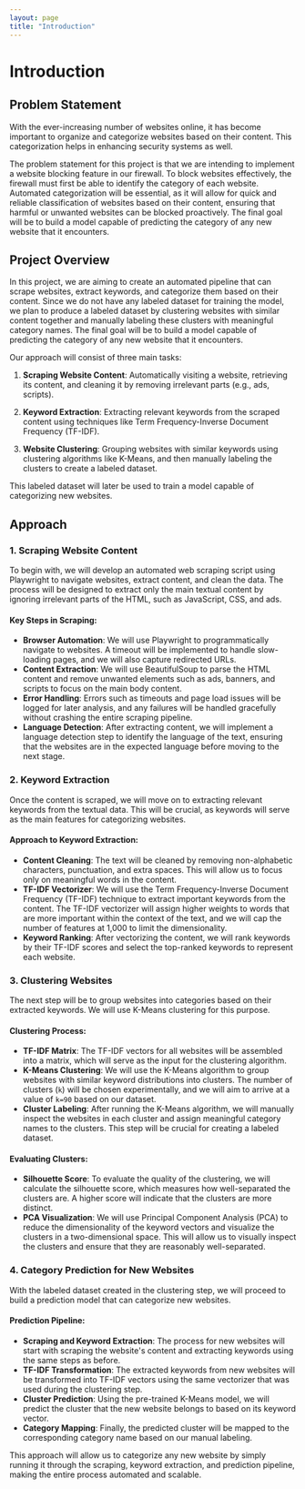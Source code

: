 ```yaml
---
layout: page
title: "Introduction"
---
```


# Introduction

## Problem Statement

With the ever-increasing number of websites online, it has become important to organize and categorize websites based on their content. This categorization helps in enhancing security systems as well.

The problem statement for this project is that we are intending to implement a website blocking feature in our firewall. To block websites effectively, the firewall must first be able to identify the category of each website. Automated categorization will be essential, as it will allow for quick and reliable classification of websites based on their content, ensuring that harmful or unwanted websites can be blocked proactively. The final goal will be to build a model capable of predicting the category of any new website that it encounters.

## Project Overview

In this project, we are aiming to create an automated pipeline that can scrape websites, extract keywords, and categorize them based on their content. Since we do not have any labeled dataset for training the model, we plan to produce a labeled dataset by clustering websites with similar content together and manually labeling these clusters with meaningful category names. The final goal will be to build a model capable of predicting the category of any new website that it encounters.

Our approach will consist of three main tasks:

1. **Scraping Website Content**: Automatically visiting a website, retrieving its content, and cleaning it by removing irrelevant parts (e.g., ads, scripts).

2. **Keyword Extraction**: Extracting relevant keywords from the scraped content using techniques like Term Frequency-Inverse Document Frequency (TF-IDF).

3. **Website Clustering**: Grouping websites with similar keywords using clustering algorithms like K-Means, and then manually labeling the clusters to create a labeled dataset.

This labeled dataset will later be used to train a model capable of categorizing new websites.

## Approach

### 1. Scraping Website Content

To begin with, we will develop an automated web scraping script using Playwright to navigate websites, extract content, and clean the data. The process will be designed to extract only the main textual content by ignoring irrelevant parts of the HTML, such as JavaScript, CSS, and ads.

#### Key Steps in Scraping:

- **Browser Automation**: We will use Playwright to programmatically navigate to websites. A timeout will be implemented to handle slow-loading pages, and we will also capture redirected URLs.
- **Content Extraction**: We will use BeautifulSoup to parse the HTML content and remove unwanted elements such as ads, banners, and scripts to focus on the main body content.
- **Error Handling**: Errors such as timeouts and page load issues will be logged for later analysis, and any failures will be handled gracefully without crashing the entire scraping pipeline.
- **Language Detection**: After extracting content, we will implement a language detection step to identify the language of the text, ensuring that the websites are in the expected language before moving to the next stage.

### 2. Keyword Extraction

Once the content is scraped, we will move on to extracting relevant keywords from the textual data. This will be crucial, as keywords will serve as the main features for categorizing websites.

#### Approach to Keyword Extraction:

- **Content Cleaning**: The text will be cleaned by removing non-alphabetic characters, punctuation, and extra spaces. This will allow us to focus only on meaningful words in the content.
- **TF-IDF Vectorizer**: We will use the Term Frequency-Inverse Document Frequency (TF-IDF) technique to extract important keywords from the content. The TF-IDF vectorizer will assign higher weights to words that are more important within the context of the text, and we will cap the number of features at 1,000 to limit the dimensionality.
- **Keyword Ranking**: After vectorizing the content, we will rank keywords by their TF-IDF scores and select the top-ranked keywords to represent each website.

### 3. Clustering Websites

The next step will be to group websites into categories based on their extracted keywords. We will use K-Means clustering for this purpose.

#### Clustering Process:

- **TF-IDF Matrix**: The TF-IDF vectors for all websites will be assembled into a matrix, which will serve as the input for the clustering algorithm.
- **K-Means Clustering**: We will use the K-Means algorithm to group websites with similar keyword distributions into clusters. The number of clusters (`k`) will be chosen experimentally, and we will aim to arrive at a value of `k=90` based on our dataset.
- **Cluster Labeling**: After running the K-Means algorithm, we will manually inspect the websites in each cluster and assign meaningful category names to the clusters. This step will be crucial for creating a labeled dataset.

#### Evaluating Clusters:

- **Silhouette Score**: To evaluate the quality of the clustering, we will calculate the silhouette score, which measures how well-separated the clusters are. A higher score will indicate that the clusters are more distinct.
- **PCA Visualization**: We will use Principal Component Analysis (PCA) to reduce the dimensionality of the keyword vectors and visualize the clusters in a two-dimensional space. This will allow us to visually inspect the clusters and ensure that they are reasonably well-separated.

### 4. Category Prediction for New Websites

With the labeled dataset created in the clustering step, we will proceed to build a prediction model that can categorize new websites.

#### Prediction Pipeline:

- **Scraping and Keyword Extraction**: The process for new websites will start with scraping the website's content and extracting keywords using the same steps as before.
- **TF-IDF Transformation**: The extracted keywords from new websites will be transformed into TF-IDF vectors using the same vectorizer that was used during the clustering step.
- **Cluster Prediction**: Using the pre-trained K-Means model, we will predict the cluster that the new website belongs to based on its keyword vector.
- **Category Mapping**: Finally, the predicted cluster will be mapped to the corresponding category name based on our manual labeling.

This approach will allow us to categorize any new website by simply running it through the scraping, keyword extraction, and prediction pipeline, making the entire process automated and scalable.

